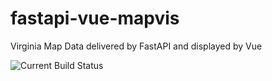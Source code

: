 # fastapi-vue-mapvis
Virginia Map Data delivered by FastAPI and displayed by Vue


![Current Build Status](https://github.com/OldKayakFisherman/fastapi-vue-mapvis/actions/workflows/python-app.yml/badge.svg)